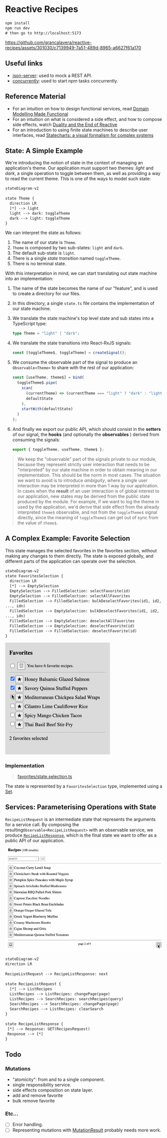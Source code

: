 # Reactive Recipes

```
npm install
npm run dev
# then go to http://localhost:5173
```

https://github.com/grancalavera/reactive-recipes/assets/301030/c7139949-7a51-489d-8965-a6627f61a170

## Useful links

- [json-server](https://github.com/typicode/json-server): used to mock a REST API.
- [concurrently](https://github.com/open-cli-tools/concurrently): used to start npm tasks concurrently.

## Reference Material

- For an intuition on how to design functional services, read [Domain Modelling Made Functional](https://pragprog.com/titles/swdddf/domain-modeling-made-functional/)
- For an intuition on what is considered a side effect, and how to compose side effects, watch [Duality and the End of Reactive](https://youtu.be/SVYGmGYXLpY?si=SC6OFZWVsHUSIXEBb)
- For an introduction to using finite state machines to describe user interfaces, read [Statecharts: a visual formalism for complex systems](https://www.sciencedirect.com/science/article/pii/0167642387900359)

## State: A Simple Example

We're introducing the notion of state in the context of managing an application's theme. Our application must support two themes: _light_ and _dark_, a single operation to toggle between them, as well as providing a way to read the current theme. This is one of the ways to model such state:

```mermaid
stateDiagram-v2

state Theme {
  direction LR
  [*] --> light
  light --> dark: toggleTheme
  dark --> light: toggleTheme
}
```

We can interpret the state as follows:

1. The name of our state is `Theme`.
1. `Theme` is composed by two sub-states: `light` and `dark`.
1. The default sub-state is `light`.
1. There is a single _state transition_ named `toggleTheme`.
1. There is no terminal state.

With this interpretation in mind, we can start translating out state machine into an implementation:

1. The name of the state becomes the name of our "feature", and is used to create a directory for our files.
1. In this directory, a single `state.ts` file contains the implementation of our state machine.
1. We translate the state machine's top level state and sub states into a TypeScript type:
   ```typescript
   type Theme = "light" | "dark";
   ```
1. We translate the state transitions into React-RxJS signals:

   ```typescript
   const [toggleTheme$, toggleTheme] = createSignal();
   ```

1. We consume the observable part of the signal to produce an `Observable<Theme>` to share with the rest of our application:

   ```typescript
   const [useTheme, theme$] = bind(
     toggleTheme$.pipe(
       scan(
         (currentTheme) => (currentTheme === "light" ? "dark" : "light"),
         defaultState
       ),
       startWith(defaultState)
     )
   );
   ```

1. And finally we export our public API, which should consist in the **setters** of our signal, the **hooks** (and optionally the **observables** ) derived from consuming the signals:
   ```typescript
   export { toggleTheme, useTheme, theme$ };
   ```

> We keep the "observable" part of the signals private to our module, because they represent strictly user interaction that needs to be "interpreted" by our state machine in order to obtain meaning in our implementation. This should be the norm in most cases.
> The situation we want to avoid is to introduce _ambiguity_, where a single user interaction may be interpreted in more than 1 way by our application. In cases when the **result** of an user interaction is of global interest to our application, new states may be derived from the public state produced by the module.
> For example, if we want to log the theme in used by the application, we'd derive that side effect from the already interpreted `theme$` observable, and not from the `toggleTheme$` signal directly, since the meaning of `toggleTheme$` can get out of sync from the value of `theme$`.

## A Complex Example: Favorite Selection

This state manages the selected favorites in the favorites section, without making any changes to them directly. The state is exposed globally, and different parts of the application can operate over the selection.

```mermaid
stateDiagram-v2
state FavoritesSelection {
  direction LR
  [*] --> EmptySelection
  EmptySelection --> FilledSelection: selectFavorite(id)
  EmptySelection --> FilledSelection: selectAllFavorites
  FilledSelection --> FilledSelection: bulkDeselectFavorites(id1, id2, ..., idn)
  FilledSelection --> EmptySelection: bulkDeselectFavorites(id1, id2, ..., idn)
  FilledSelection --> EmptySelection: deselectAllFavorites
  FilledSelection --> EmptySelection: deselectFavorite(id)
  FilledSelection --> FilledSelection: deselectFavorite(id)
}
```

![Favorites Selection](./docs/favorite-selection.gif)

### Implementation

> [favorites/state.selection.ts](./src/favorites-manager/state.ts)

The state is represented by a `FavoritesSelection` type, implemented using a [Set](https://developer.mozilla.org/en-US/docs/Web/JavaScript/Reference/Global_Objects/Set).

## Services: Parameterising Operations with State

`RecipeListRequest` is an intermediate state that represents the arguments for a service call. By composing the resulting`Observable<RecipeListRequest>` with an observable service, we produce [`RecipeListResponse`](src/recipes/model.ts), which is the final state we want to offer as a public API of our application.

![Listing and searching recipes](./docs/list-recipes.gif)

```mermaid
stateDiagram-v2
direction LR

RecipeListRequest --> RecipeListResponse: next

state RecipeListRequest {
  [*] --> ListRecipes
  ListRecipes --> ListRecipes: changePage(page)
  ListRecipes --> SearchRecipes: searchRecipes(query)
  SearchRecipes --> SearchRecipes: changePage(page)
  SearchRecipes --> ListRecipes: clearSearch
}

state RecipeListResponse {
 [*] --> Response: GET(RecipesRequest)
 Response --> [*]
}
```

## Todo

### Mutations

- "atomicity": from and to a single component.
- single responsibility service.
- side effects composition on state layer.
- add and remove favorite
- bulk remove favorite

### Etc...

- [ ] Error handling.
- [ ] Representing mutations with [MutationResult](src/lib/mutation.ts) probably needs more work.
